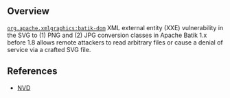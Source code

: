 ## Overview
[`org.apache.xmlgraphics:batik-dom`](http://search.maven.org/#search%7Cga%7C1%7Ca%3A%22batik-dom%22)
XML external entity (XXE) vulnerability in the SVG to (1) PNG and (2) JPG conversion classes in Apache Batik 1.x before 1.8 allows remote attackers to read arbitrary files or cause a denial of service via a crafted SVG file.

## References
- [NVD](https://web.nvd.nist.gov/view/vuln/detail?vulnId=CVE-2015-0250)